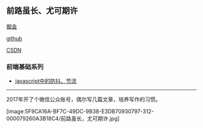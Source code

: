 ## 前路虽长、尤可期许

[掘金](https://juejin.im/user/57b501897db2a20054702769)

[github](https://github.com/god-david)

[CSDN](https://me.csdn.net/qq_33072593)

### 前端基础系列
- [javascript中的防抖、节流](https://github.com/god-david/blog/issues/1)

---

2017年开了个微信公众账号，偶尔写几篇文章，培养写作的习惯。

[image:5F9CA16A-BF7C-49DC-9B38-E3DB70930797-312-000079260A3B18C4/前路虽长，尤可期许.jpg]

